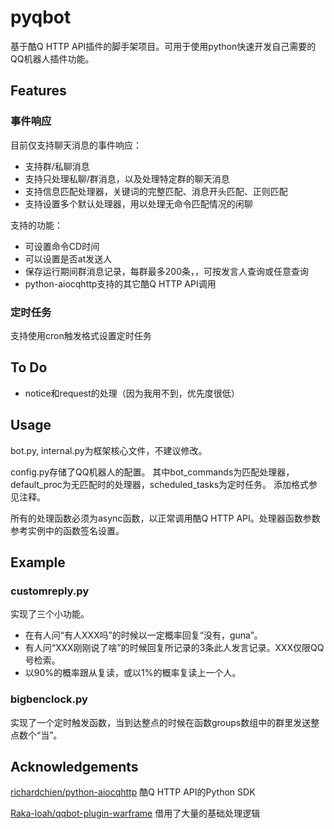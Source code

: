 # pyqbot

基于酷Q HTTP API插件的脚手架项目。可用于使用python快速开发自己需要的QQ机器人插件功能。

## Features

### 事件响应
目前仅支持聊天消息的事件响应：

* 支持群/私聊消息
* 支持只处理私聊/群消息，以及处理特定群的聊天消息
* 支持信息匹配处理器，关键词的完整匹配、消息开头匹配、正则匹配
* 支持设置多个默认处理器，用以处理无命令匹配情况的闲聊

支持的功能：

* 可设置命令CD时间
* 可以设置是否at发送人
* 保存运行期间群消息记录，每群最多200条，，可按发言人查询或任意查询
* python-aiocqhttp支持的其它酷Q HTTP API调用

### 定时任务

支持使用cron触发格式设置定时任务

## To Do

* notice和request的处理（因为我用不到，优先度很低）

## Usage

bot.py, internal.py为框架核心文件，不建议修改。

config.py存储了QQ机器人的配置。
其中bot_commands为匹配处理器，default_proc为无匹配时的处理器，scheduled_tasks为定时任务。
添加格式参见注释。

所有的处理函数必须为async函数，以正常调用酷Q HTTP API。处理器函数参数参考实例中的函数签名设置。

## Example

### customreply.py

实现了三个小功能。

* 在有人问“有人XXX吗”的时候以一定概率回复“没有，guna”。
* 有人问“XXX刚刚说了啥”的时候回复所记录的3条此人发言记录。XXX仅限QQ号检索。
* 以90%的概率跟从复读，或以1%的概率复读上一个人。

### bigbenclock.py

实现了一个定时触发函数，当到达整点的时候在函数groups数组中的群里发送整点数个“当”。

## Acknowledgements
[richardchien/python-aiocqhttp](https://github.com/richardchien/python-aiocqhttp)
酷Q HTTP API的Python SDK

[Raka-loah/qqbot-plugin-warframe](https://github.com/Raka-loah/qqbot-plugin-warframe)
借用了大量的基础处理逻辑